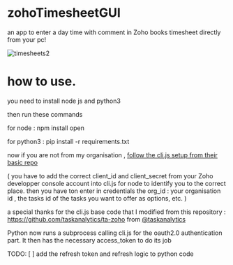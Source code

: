 # zohoTimesheetGUI
an app to enter a day time with comment in Zoho books timesheet directly from your pc!

![timesheets2](https://user-images.githubusercontent.com/35858630/103024338-9f112080-451d-11eb-9d90-5019b88bb5c9.gif)

# how to use.

you need to install node js and python3

then run these commands

for node :
npm install open

for python3 :
pip install -r requirements.txt

now if you are not from my organisation , [follow the cli.js setup from their basic repo](https://github.com/taskanalytics/ta-zoho)

( you have to add the correct client_id and client_secret from your Zoho developper console account into cli.js for node to identify you to the correct place.
then you have ton enter in credentials the org_id : your organisation id , the tasks id of the tasks you want to offer as options, etc. )

a special thanks for the cli.js base code that I modified from this repository : https://github.com/taskanalytics/ta-zoho from [@taskanalytics]( https://github.com/taskanalytics )

Python now runs a subprocess calling cli.js for the oauth2.0 authentication part. It then has the necessary access_token to do its job

TODO:
[ ] add the refresh token and refresh logic to python code
